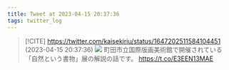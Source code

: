 ```yaml
---
title: Tweet at 2023-04-15 20:37:36
tags: twitter_log
---
```


> [!CITE] https://twitter.com/kaisekiriu/status/1647202511584104451 (2023-04-15 20:37:36)
> ![](https://twitter.com/kaisekiriu/status/1647202511584104451)
> 町田市立国際版画美術館で開催されている「自然という書物」展の解説の話です。
> https://t.co/E3EEN13MAE

